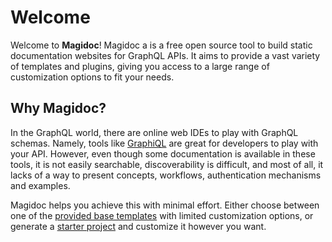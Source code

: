 # Welcome

Welcome to **Magidoc**! Magidoc a is a free open source tool to build static documentation websites for GraphQL APIs. It aims to provide a vast variety of templates and plugins, giving you access to a large range of customization options to fit your needs.

## Why Magidoc?

In the GraphQL world, there are online web IDEs to play with GraphQL schemas. Namely, tools like [GraphiQL](https://github.com/graphql/graphiql) are great for developers to play with your API. However, even though some documentation is available in these tools, it is not easily searchable, discoverability is difficult, and most of all, it lacks of a way to present concepts, workflows, authentication mechanisms and examples.

Magidoc helps you achieve this with minimal effort. Either choose between one of the [provided base templates](/templates/introduction) with limited customization options, or generate a [starter project](/cli/command-eject) and customize it however you want.

